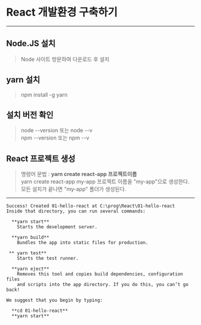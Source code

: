 # React 개발환경 구축하기 

--- 
## Node.JS 설치
> Node 사이트 방문하여 다운로드 후 설치
## yarn 설치
>npm install -g yarn 
## 설치 버전 확인
> node --version    또는  node --v  
> npm --version  또는  npm --v
## React 프로젝트 생성
> 명령어 문법 : **yarn create react-app 프로젝트이름**  
> yarn create react-app my-app
> 프로젝트 이름을 "my-app"으로 생성한다.
> 모든 설치가 끝나면 "my-app" 폴더가 생성된다.
> 
--- 

```
Success! Created 01-hello-react at C:\prog\React\01-hello-react
Inside that directory, you can run several commands:

  **yarn start**
    Starts the development server.

  **yarn build**
    Bundles the app into static files for production.

 ** yarn test**
    Starts the test runner.

  **yarn eject**
    Removes this tool and copies build dependencies, configuration files
    and scripts into the app directory. If you do this, you can’t go back!

We suggest that you begin by typing:

  **cd 01-hello-react**
  **yarn start**

```
